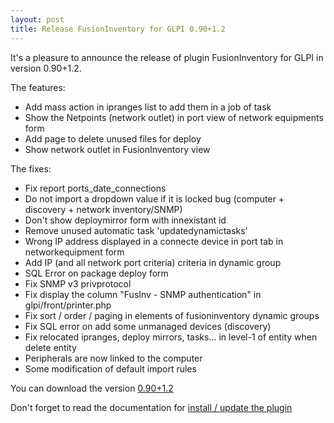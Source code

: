 ```yaml
---
layout: post
title: Release FusionInventory for GLPI 0.90+1.2
---
```


It's a pleasure to announce the release of plugin FusionInventory for GLPI in version 0.90+1.2.

The features:

* Add mass action in ipranges list to add them in a job of task
* Show the Netpoints (network outlet) in port view of network equipments form
* Add page to delete unused files for deploy
* Show network outlet in FusionInventory view


The fixes:

* Fix report ports_date_connections
* Do not import a dropdown value if it is locked bug (computer + discovery + network inventory/SNMP)
* Don't show deploymirror form with innexistant id
* Remove unused automatic task 'updatedynamictasks'
* Wrong IP address displayed in a connecte device in port tab in networkequipment form
* Add IP (and all network port criteria) criteria in dynamic group
* SQL Error on package deploy form
* Fix SNMP v3 privprotocol
* Fix display the column "FusInv - SNMP authentication" in glpi/front/printer.php
* Fix sort / order / paging in elements of fusioninventory dynamic groups
* Fix SQL error on add some unmanaged devices (discovery)
* Fix relocated ipranges, deploy mirrors, tasks... in level-1 of entity when delete entity
* Peripherals are now linked to the computer
* Some modification of default import rules


You can download the version [0.90+1.2](https://github.com/fusioninventory/fusioninventory-for-glpi/releases/tag/glpi090%2B1.2)

Don't forget to read the documentation for [install / update the plugin](http://fusioninventory.org/documentation/fi4g/installation.html)



